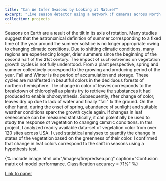 ```yaml
---
title: "Can We Infer Seasons by Looking at Nature?"
excerpt: "Live season detector using a network of cameras across North America <br/><img src='/images/seasoninfer.png'>"
collection: projects
---
```


Seasons on Earth are a result of the tilt in its axis of rotation. Many studies suggest that the astronomical definition of summer corresponding to a fixed time of the year around the summer solstice is no longer appropriate owing to changing climatic conditions. Due to shifting climatic conditions, many regions are experiencing longer, drier summers since the beginning of the second half of the 21st century. The impact of such extremes on vegetation growth cycles is not fully understood. From a plant perspective, spring and summer collectively correspond to the growing and producing period of the year. Fall and Winter is the period of accumulation and storage. These cycles are manifested in beautiful colors in the deciduous forests of northern hemisphere. The change in color of leaves corresponds to the breakdown of chlorophyll as plants try to retrieve the substances it had produced to enable photosynthesis. Subsequently, after change of color, leaves dry up due to lack of water and finally "fall" to the ground. On the other hand, during the onset of spring, abundance of sunlight and suitable weather conditions spark the growth cycle again. If changes in leaf senescence can be measured statistically, it can potentially be used to study the response of vegetation to changing climatic conditions. In this project, I analyzed readily available data-set of vegetation color from over 120 sites across USA. I used statistical analyses to quantify the change in states of the vegetation based on the greenness of their color. I confirmed that change in leaf colors correspond to the shift in seasons using a hypothesis test.  

{% include image.html url="/images/firepredsea.png" caption="Confusion matrix of model performance. Classification accuracy = 71%" %}


[Link to paper](https://www.researchgate.net/publication/322406105_Can_We_Infer_Seasons_by_Looking_at_Nature)


